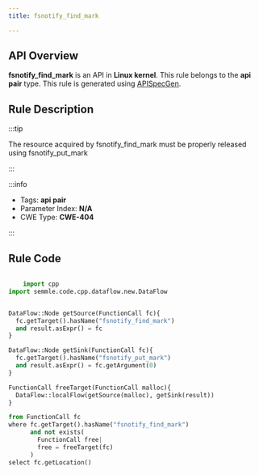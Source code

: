 ```yaml
---
title: fsnotify_find_mark

---
```



## API Overview
**fsnotify_find_mark** is an API in **Linux kernel**. This rule belongs to the **api pair** type. This rule is generated using [APISpecGen](../../tools/APISpecGen).
## Rule Description

:::tip

The resource acquired by fsnotify_find_mark must be properly released using fsnotify_put_mark

:::

:::info

- Tags: **api pair**
- Parameter Index: **N/A**
- CWE Type: **CWE-404**

:::

## Rule Code
```python

    import cpp
import semmle.code.cpp.dataflow.new.DataFlow


DataFlow::Node getSource(FunctionCall fc){
  fc.getTarget().hasName("fsnotify_find_mark")
  and result.asExpr() = fc
}

DataFlow::Node getSink(FunctionCall fc){
  fc.getTarget().hasName("fsnotify_put_mark")
  and result.asExpr() = fc.getArgument(0)
}

FunctionCall freeTarget(FunctionCall malloc){
  DataFlow::localFlow(getSource(malloc), getSink(result))
}

from FunctionCall fc
where fc.getTarget().hasName("fsnotify_find_mark")
      and not exists(
        FunctionCall free| 
        free = freeTarget(fc)
      )
select fc.getLocation()

    
```